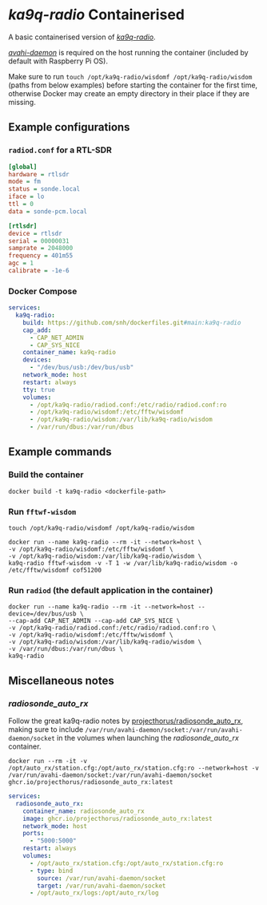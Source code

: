 # _ka9q-radio_ Containerised

A basic containerised version of [_ka9q-radio_](https://github.com/ka9q/ka9q-radio).

[_avahi-daemon_](https://avahi.org/) is required on the host running the container (included by default with Raspberry Pi OS).

Make sure to run `touch /opt/ka9q-radio/wisdomf /opt/ka9q-radio/wisdom` (paths from below examples) before starting the container for the first time, otherwise Docker may create an empty directory in their place if they are missing.

## Example configurations

### `radiod.conf` for a RTL-SDR

```ini
[global]
hardware = rtlsdr
mode = fm
status = sonde.local
iface = lo
ttl = 0
data = sonde-pcm.local

[rtlsdr]
device = rtlsdr
serial = 00000031
samprate = 2048000
frequency = 401m55
agc = 1
calibrate = -1e-6
```

### Docker Compose

```yaml
services:
  ka9q-radio:
    build: https://github.com/snh/dockerfiles.git#main:ka9q-radio
    cap_add:
      - CAP_NET_ADMIN
      - CAP_SYS_NICE
    container_name: ka9q-radio
    devices:
      - "/dev/bus/usb:/dev/bus/usb"
    network_mode: host
    restart: always
    tty: true
    volumes:
      - /opt/ka9q-radio/radiod.conf:/etc/radio/radiod.conf:ro
      - /opt/ka9q-radio/wisdomf:/etc/fftw/wisdomf
      - /opt/ka9q-radio/wisdom:/var/lib/ka9q-radio/wisdom
      - /var/run/dbus:/var/run/dbus
```

## Example commands

### Build the container

```shell
docker build -t ka9q-radio <dockerfile-path>
```

### Run `fftwf-wisdom`

```shell
touch /opt/ka9q-radio/wisdomf /opt/ka9q-radio/wisdom

docker run --name ka9q-radio --rm -it --network=host \
-v /opt/ka9q-radio/wisdomf:/etc/fftw/wisdomf \
-v /opt/ka9q-radio/wisdom:/var/lib/ka9q-radio/wisdom \
ka9q-radio fftwf-wisdom -v -T 1 -w /var/lib/ka9q-radio/wisdom -o /etc/fftw/wisdomf cof51200
```

### Run `radiod` (the default application in the container)

```shell
docker run --name ka9q-radio --rm -it --network=host --device=/dev/bus/usb \
--cap-add CAP_NET_ADMIN --cap-add CAP_SYS_NICE \
-v /opt/ka9q-radio/radiod.conf:/etc/radio/radiod.conf:ro \
-v /opt/ka9q-radio/wisdomf:/etc/fftw/wisdomf \
-v /opt/ka9q-radio/wisdom:/var/lib/ka9q-radio/wisdom \
-v /var/run/dbus:/var/run/dbus \
ka9q-radio
```

## Miscellaneous notes

### _radiosonde_auto_rx_

Follow the great ka9q-radio notes by [projecthorus/radiosonde_auto_rx](https://github.com/projecthorus/radiosonde_auto_rx/wiki/KA9Q%E2%80%90Radio-Setup-Notes), making sure to include `/var/run/avahi-daemon/socket:/var/run/avahi-daemon/socket` in the volumes when launching the _radiosonde_auto_rx_ container.

```shell
docker run --rm -it -v /opt/auto_rx/station.cfg:/opt/auto_rx/station.cfg:ro --network=host -v /var/run/avahi-daemon/socket:/var/run/avahi-daemon/socket ghcr.io/projecthorus/radiosonde_auto_rx:latest
```

```yaml
services:
  radiosonde_auto_rx:
    container_name: radiosonde_auto_rx
    image: ghcr.io/projecthorus/radiosonde_auto_rx:latest
    network_mode: host
    ports:
      - "5000:5000"
    restart: always
    volumes:
      - /opt/auto_rx/station.cfg:/opt/auto_rx/station.cfg:ro
      - type: bind
        source: /var/run/avahi-daemon/socket
        target: /var/run/avahi-daemon/socket
      - /opt/auto_rx/logs:/opt/auto_rx/log
```
